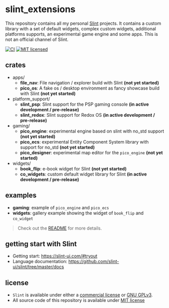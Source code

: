 # slint_extensions

This repository contains all my personal [Slint](https://slint-ui.com/) projects. It contains a custom library with a set of default widgets, complex custom widgets, additional platforms supports, an experimental game engine and some apps. This is not an official channel of Slint.

[![CI](https://ci.codeberg.org/api/badges/flovansl/slint_extensions/status.svg?branch=main)](https://ci.codeberg.org/flovansl/slint_extensions)
[![MIT licensed](https://img.shields.io/badge/license-MIT-blue.svg)](./LICENSE)

## crates

* apps/
    * **file_nav**: File navigation / explorer build with Slint **(not yet started)**
    * **pico_os**: A fake os / desktop environment as fancy showcase build with Slint **(not yet started)**
* platform_support/
    * **slint_psp**: Slint support for the PSP gaming console **(in active development / pre-release)**
    * **slint_redox**: Slint support for Redox OS **(in active development / pre-release)**
* gaming/
    * **pico_engine**: experimental engine based on slint with no_std support **(not yet started)**
    * **pico_ecs**: experimental Entity Component System library with support for no_std **(not yet started)**
    * **pico_designer**: experimental map editor for the `pico_engine` **(not yet started)**
* widgets/
    * **book_flip**: e-book widget for Slint **(not yet started)**
    * **co_widgets**: custom default widget library for Slint **(in active development / pre-release)**

## examples

* **gaming**: example of `pico_engine` and `pico_ecs`
* **widgets**: gallery example showing the widget of `book_flip` and `co_widget`

> Check out the [README](examples/README.md) for more details.

## getting start with Slint

* Getting start: https://slint-ui.com/#tryout
* Language documentation: https://github.com/slint-ui/slint/tree/master/docs


## license

 * `Slint` is available under either a [commercial license](https://github.com/slint-ui/slint/blob/master/LICENSES/LicenseRef-Slint-commercial.md)
or [GNU GPLv3](https://github.com/slint-ui/slint/blob/master/LICENSES/GPL-3.0-only.txt).
* All source code of this repository is available under [MIT license](LICENSE)